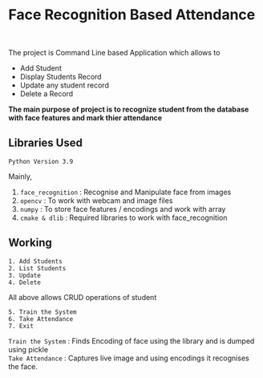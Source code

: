 # Face Recognition Based Attendance
<br>
<p>The project is Command Line based Application which allows to <ul><li>Add Student </li><li>Display Students Record</li> <li>Update any student record<li>Delete a Record </ul> 
<b>The main purpose of project is to recognize student from the database with face features and mark thier attendance</b></p>

## Libraries Used
```
Python Version 3.9
```
Mainly,
<ol>
<li> <code>face_recognition</code> : Recognise and Manipulate face from images
<li> <code>opencv</code> : To work with webcam and image files
<li> <code>numpy</code> : To store face features / encodings and work with array
<li> <code>cmake & dlib</code> : Required libraries to work with face_recognition
</ol>

## Working

```
1. Add Students
2. List Students
3. Update
4. Delete
```
All above allows CRUD operations of student

```
5. Train the System
6. Take Attendance
7. Exit
```
<code>Train the System</code> : Finds Encoding of face using the library and is dumped using pickle<br>
<code>Take Attendance</code> : Captures live image and using encodings it recognises the face.
